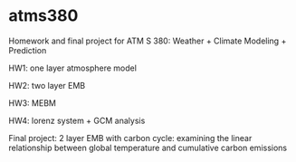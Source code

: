 # atms380

Homework and final project for ATM S 380: Weather + Climate Modeling + Prediction

HW1: one layer atmosphere model

HW2: two layer EMB

HW3: MEBM

HW4: lorenz system + GCM analysis

Final project: 2 layer EMB with carbon cycle: examining the linear relationship between global temperature and cumulative carbon emissions
